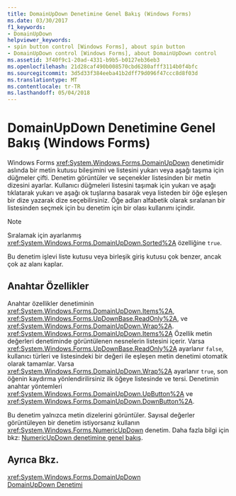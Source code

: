 ```yaml
---
title: DomainUpDown Denetimine Genel Bakış (Windows Forms)
ms.date: 03/30/2017
f1_keywords:
- DomainUpDown
helpviewer_keywords:
- spin button control [Windows Forms], about spin button
- DomainUpDown control [Windows Forms], about DomainUpDown control
ms.assetid: 3f40f9c1-20ad-4331-b9b5-b0127eb36eb3
ms.openlocfilehash: 21d28caf490b008570cbd6280afff3114b0f4bfc
ms.sourcegitcommit: 3d5d33f384eeba41b2dff79d096f47ccc8d8f03d
ms.translationtype: MT
ms.contentlocale: tr-TR
ms.lasthandoff: 05/04/2018
---
```

# <a name="domainupdown-control-overview-windows-forms"></a>DomainUpDown Denetimine Genel Bakış (Windows Forms)
Windows Forms <xref:System.Windows.Forms.DomainUpDown> denetimidir aslında bir metin kutusu bileşimini ve listesini yukarı veya aşağı taşıma için düğmeler çifti. Denetim görüntüler ve seçenekler listesinden bir metin dizesini ayarlar. Kullanıcı düğmeleri listesini taşımak için yukarı ve aşağı tıklatarak yukarı ve aşağı ok tuşlarına basarak veya listeden bir öğe eşleşen bir dize yazarak dize seçebilirsiniz. Öğe adları alfabetik olarak sıralanan bir listesinden seçmek için bu denetim için bir olası kullanımı içindir.  
  
> [!NOTE]
>  Sıralamak için ayarlanmış <xref:System.Windows.Forms.DomainUpDown.Sorted%2A> özelliğine `true`.  
  
 Bu denetim işlevi liste kutusu veya birleşik giriş kutusu çok benzer, ancak çok az alanı kaplar.  
  
## <a name="key-properties"></a>Anahtar Özellikler  
 Anahtar özellikler denetiminin <xref:System.Windows.Forms.DomainUpDown.Items%2A>, <xref:System.Windows.Forms.UpDownBase.ReadOnly%2A>, ve <xref:System.Windows.Forms.DomainUpDown.Wrap%2A>. <xref:System.Windows.Forms.DomainUpDown.Items%2A> Özellik metin değerleri denetiminde görüntülenen nesnelerin listesini içerir. Varsa <xref:System.Windows.Forms.UpDownBase.ReadOnly%2A> ayarlanır `false`, kullanıcı türleri ve listesindeki bir değeri ile eşleşen metin denetimi otomatik olarak tamamlar. Varsa <xref:System.Windows.Forms.DomainUpDown.Wrap%2A> ayarlanır `true`, son öğenin kaydırma yönlendirilirsiniz ilk öğeye listesinde ve tersi. Denetimin anahtar yöntemleri <xref:System.Windows.Forms.DomainUpDown.UpButton%2A> ve <xref:System.Windows.Forms.DomainUpDown.DownButton%2A>.  
  
 Bu denetim yalnızca metin dizelerini görüntüler. Sayısal değerler görüntüleyen bir denetim istiyorsanız kullanın <xref:System.Windows.Forms.NumericUpDown> denetim. Daha fazla bilgi için bkz: [NumericUpDown denetimine genel bakış](../../../../docs/framework/winforms/controls/numericupdown-control-overview-windows-forms.md).  
  
## <a name="see-also"></a>Ayrıca Bkz.  
 <xref:System.Windows.Forms.DomainUpDown>  
 [DomainUpDown Denetimi](../../../../docs/framework/winforms/controls/domainupdown-control-windows-forms.md)

